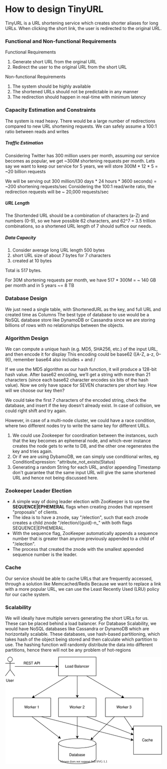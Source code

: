 # How to design TinyURL

TinyURL is a URL shortening service which creates shorter aliases for long URLs.
When clicking the short link, the user is redirected to the original URL.

### Functional and Non-functional Requirements

Functional Requirements
1. Generate short URL from the orginal URL
2. Redirect the user to the original URL from the short URL

Non-functional Requirements
1. The system should be highly available
2. The shortened URLs should not be predictable in any manner
3. The redirection should happen in real-time with minimum latency

### Capacity Estimation and Constraints

The system is read heavy. There would be a large number of redirections compared to new URL shortening requests.
We can safely assume a 100:1 ratio between reads and writes

##### Traffic Estimation

Considering Twitter has 300 million users per month, assuming our service becomes as popular, we get ~300M shortening requests per month.
Lets say we want to keep our service for 5 years, we will store 300M * 12 * 5 = ~20 billion requests

We will be serving out 300 million/(30 days * 24 hours * 3600 seconds)  = ~200 shortening requests/sec
Considering the 100:1 read/write ratio, the redirection requests will be ~ 20,000 requests/sec

##### URL Length

The Shortended URL should be a combination of characters (a-Z) and numbers (0-9), so we have possible 62 characters,
and 62^7 = 3.5 trillion combinations, so a shortened URL length of 7 should suffice our needs.

##### Data Capacity
1. Consider average long URL length 500 bytes
2. short URL size of about 7 bytes for 7 characters
3. created at 10 bytes

Total is 517 bytes.

For 30M shortening requests per month, we have 517 * 300M = ~ 140 GB per month and in 5 years ~= 8 TB

### Database Design

We just need a single table, with ShortenedURL as the key, and full URL and created time as Columns
The best type of database to use would be a NoSQL database store like DynamoDB or Cassandra since we are storing billions of rows with no relationships between the objects.

### Algorithm Design

We can compute a unique hash (e.g. MD5, SHA256, etc.) of the input URL, and then encode it for display
This encoding could be base62 ([A-Z, a-z, 0–9]), remember base64 also includes + and /

If we use the MD5 algorithm as our hash function, it will produce a 128-bit hash value.
After base62 encoding, we’ll get a string with more than 21 characters (since each base62 character encodes six bits of the hash value).
Now we only have space for SEVEN characters per short key. How will we choose our key then?

We could take the first 7 characters of the encoded string, check the database, and insert if the key doesn't already exist.
In case of collision, we could right shift and try again.


However, in case of a multi-node cluster, we could have a race condition, where two different nodes try to write the same key for different URLs.
1. We could use Zookeeper for coordination between the instances, such that the key becomes an ephemeral node, and which-ever instance creates the node gets to write to DB, and the other one regenerates the key and tries again.
2. Or if we are using DybamoDB, we can simply use conditional writes, eg ConditionExpression: "attribute_not_exists(Status)
3. Generating a random String for each URL, and/or appending Timestamp don't guarantee that the same input URL will give the same shortened URL and hence not being discussed here.

### Zookeeper Leader Election
* A simple way of doing leader election with ZooKeeper is to use the **SEQUENCE|EPHEMERAL** flags when creating znodes that represent "proposals" of clients.  
* The idea is to have a znode, say "/election", such that each znode creates a child znode "/election/{guid}-n_" with both flags SEQUENCE|EPHEMERAL.  
* With the sequence flag, ZooKeeper automatically appends a sequence number that is greater than anyone previously appended to a child of "/election".  
* The process that created the znode with the smallest appended sequence number is the leader.


### Cache

Our service should be able to cache URLs that are frequently accessed, through a solution like Memcached/Redis
Because we want to replace a link with a more popular URL, we can use the Least Recently Used (LRU) policy for our cache system.


### Scalability

We will ideally have multiple servers generating the short URLs for us. These can be placed behind a load balancer.
For Database Scalability, we would have NoSQL databases like Cassandra or DynamoDB which are horizontally scalable.
These databases, use hash-based partitioning, which takes hash of the object being stored and then calculate which partition to use. The hashing function will randomly distribute the data into different partitions, hence there will not be any problem of hot-regions

![img](imgs/tinyurl.svg)


